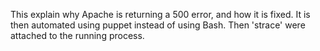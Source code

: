 This explain why Apache is returning a 500 error, and how it is fixed. It is then automated using puppet instead of using Bash. Then 'strace' were attached to the running process. 
